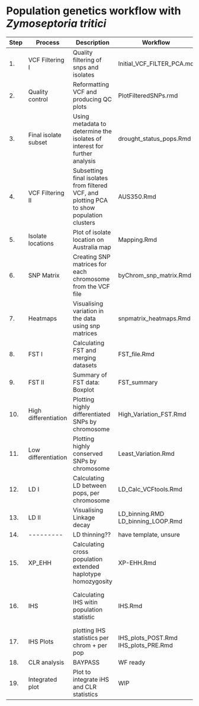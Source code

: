 # Population genetics workflow with *Zymoseptoria tritici* 

| Step | Process | Description | Workflow | Outputs |
|------|---------|-------------|----------|---------|
|1.|VCF Filtering I|Quality filtering of snps and isolates|Initial_VCF_FILTER_PCA.md|Locally stored vcf and misc files.|
|2.|Quality control|Reformatting VCF and producing QC plots|PlotFilteredSNPs.rmd|QC images in /IMGS .|
|3.|Final isolate subset|Using metadata to determine the isolates of interest for further analysis|drought_status_pops.Rmd|data_sheets/preDsamples.txt <br> data_sheets/postDsamples.txt|
|4.|VCF Filtering II|Subsetting final isolates from filtered VCF, and plotting PCA to show population clusters|AUS350.Rmd|Locally stored final VCF (drought_pops.recode.vcf) <br>/IMGS/PCA_AUS350.pdf (static)<br>/IMGS/PCA_AUS350.html (interactive)|
|5.|Isolate locations|Plot of isolate location on Australia map|Mapping.Rmd|/IMGS/Pop_size_location.png|
|6.|SNP Matrix|Creating SNP matrices for each chromosome from the VCF file|byChrom_snp_matrix.Rmd|Locally stored matrices and loci files|
|7.|Heatmaps|Visualising variation in the data using snp matrices|snpmatrix_heatmaps.Rmd|by chromosome heatmaps in /IMGS/|
|8.|FST I|Calculating FST and merging datasets|FST_file.Rmd|in /data_sheets/: <br> fst_file.csv <br> FST_SNPIndex.csv|
|9.|FST II|Summary of FST data: Boxplot|FST_summary|/IMGS/FST_summary.png|
|10.|High differentiation|Plotting highly differentiated SNPs by chromosome|High_Variation_FST.Rmd|/data_sheets/highvariation_byLOCI.txt<br> /IMGS/chr(5,6,7,16)_HighVar.png|
|11.|Low differentiation|Plotting highly conserved SNPs by chromosome|Least_Variation.Rmd|***INCOMPLETE***|
|12.|LD I|Calculating LD between pops, per chromosome|LD_Calc_VCFtools.Rmd|Locally stored .ld files|
|13.|LD II|Visualising Linkage decay|LD_binning.RMD <br> LD_binning_LOOP.Rmd|/IMGS/(POST/PRE)_avgLDdecay_chrXX.png|
|14.|---------|LD thinning??|have template, unsure|---------|
|15.|XP_EHH|Calculating cross population extended haplotype homozygosity|XP-EHH.Rmd|?? Have files, but not sure what this is!|
|16.|IHS|Calculating IHS witin population statistic|IHS.Rmd|in /data_sheets/ <br> ISH_Pre.csv <br> IHS_Frequency_Pre.csv<br>ISH_Post.csv<br> IHS_Frequency_Post.csv|
|17.|IHS Plots|plotting IHS statistics per chrom + per pop| IHS_plots_POST.Rmd <br> IHS_plots_PRE.Rmd| in /IMGS/ <br> WG_ISH_POST.png <br> WG_ISH.PRE.png|
|18.|CLR analysis|BAYPASS|WF ready|---------|
|19.|Integrated plot|Plot to integrate iHS and CLR statistics|WIP|WIP| 
